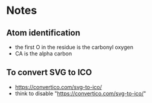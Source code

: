 # Notes

## Atom identification

-   the first O in the residue is the carbonyl oxygen
-   CA is the alpha carbon

## To convert SVG to ICO

- 	https://convertico.com/svg-to-ico/
- 	think to disable "https://convertico.com/svg-to-ico/"

